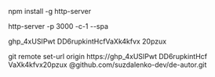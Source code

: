 npm install -g http-server


http-server -p 3000 -c-1 --spa


ghp_4xUSIPwt DD6rupkintHcfVaXk4kfvx 20pzux


git remote set-url origin https://ghp_4xUSIPwt DD6rupkintHcf VaXk4kfvx20pzux @github.com/suzdalenko-dev/de-autor.git

